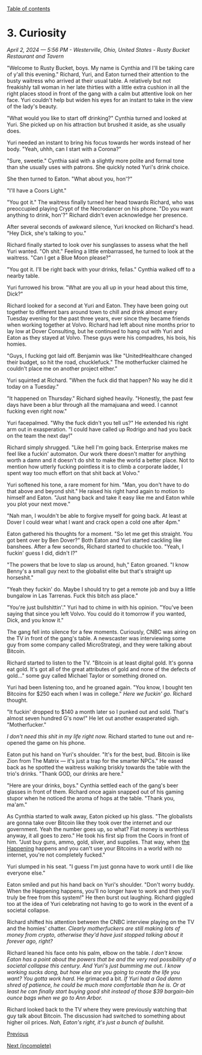 [Table of contents](./README.md#table-of-contents)

# 3. Curiosity
*April 2, 2024 — 5:56 PM - Westerville, Ohio, United States - Rusty Bucket Restaurant and Tavern*

"Welcome to Rusty Bucket, boys. My name is Cynthia and I'll be taking care of y'all this evening." Richard, Yuri, and Eaton turned their attention to the busty waitress who arrived at their usual table. A relatively but not freakishly tall woman in her late thirties with a little extra cushion in all the right places stood in front of the gang with a calm but attentive look on her face. Yuri couldn't help but widen his eyes for an instant to take in the view of the lady's beauty.

"What would you like to start off drinking?" Cynthia turned and looked at Yuri. She picked up on his attraction but brushed it aside, as she usually does.

Yuri needed an instant to bring his focus towards her words instead of her body. "Yeah, uhhh, can I start with a Corona?"

"Sure, sweetie." Cynthia said with a slightly more polite and formal tone than she usually uses with patrons. She quickly noted Yuri's drink choice.

She then turned to Eaton. "What about you, hon'?" 

"I'll have a Coors Light."

"You got it." The waitress finally turned her head towards Richard, who was preoccupied playing Crypt of the Necrodancer on his phone. "Do you want anything to drink, hon'?" Richard didn't even acknowledge her presence. 

After several seconds of awkward silence, Yuri knocked on Richard's head. "Hey Dick, she's talking to you."

Richard finally started to look over his sunglasses to assess what the hell Yuri wanted. "Oh shit." Feeling a little embarrassed, he turned to look at the waitress. "Can I get a Blue Moon please?"

"You got it. I'll be right back with your drinks, fellas." Cynthia walked off to a nearby table.

Yuri furrowed his brow. "What are you all up in your head about this time, Dick?"

Richard looked for a second at Yuri and Eaton. They have been going out together to different bars around town to chill and drink almost every Tuesday evening for the past three years, ever since they became friends when working together at Volvo. Richard had left about nine months prior to lay low at Dover Consulting, but he continued to hang out with Yuri and Eaton as they stayed at Volvo. These guys were his compadres, his bois, his homies. 

"Guys, I fucking got laid off. Benjamin was like \"UnitedHealthcare changed their budget, so hit the road, chucklefuck.\" The motherfucker claimed he couldn't place me on another project either."

Yuri squinted at Richard. "When the fuck did that happen? No way he did it today on a Tuesday."

"It happened on Thursday." Richard sighed heavily. "Honestly, the past few days have been a blur through all the mamajuana and weed. I cannot fucking even right now." 

Yuri facepalmed. "Why the fuck didn't you tell us?" He extended his right arm out in exasperation. "I could have called up Rodrigo and had you back on the team the next day!"

Richard simply shrugged. "Like hell I'm going back. Enterprise makes me feel like a fuckin' automaton. Our work there doesn't matter for anything worth a damn and it doesn't do shit to make the world a better place. Not to mention how utterly fucking pointless it is to climb a corporate ladder, I spent way too much effort on that shit back at Volvo."

Yuri softened his tone, a rare moment for him. "Man, you don't have to do that above and beyond shit." He raised his right hand again to motion to himself and Eaton. "Just hang back and take it easy like me and Eaton while you plot your next move."

"Nah man, I wouldn't be able to forgive myself for going back. At least at Dover I could wear what I want and crack open a cold one after 4pm."

Eaton gathered his thoughts for a moment. "So let me get this straight. You got bent over by Ben Dover?" Both Eaton and Yuri started cackling like banshees. After a few seconds, Richard started to chuckle too. "Yeah, I fuckin' guess I did, didn't I?"

"The powers that be love to slap us around, huh," Eaton groaned. "I know Benny's a small guy next to the globalist elite but that's straight up horseshit."

"Yeah they fuckin' do. Maybe I should try to get a remote job and buy a little bungalow in Las Tarrenas. Fuck this bitch ass place."

"You're just bullshittin'." Yuri had to chime in with his opinion. "You've been saying that since you left Volvo. You could do it tomorrow if you wanted, Dick, and you know it."

The gang fell into silence for a few moments. Curiously, CNBC was airing on the TV in front of the gang's table. A newscaster was interviewing some guy from some company called MicroStrategi, and they were talking about Bitcoin.

Richard started to listen to the TV. "Bitcoin is at least digital gold. It's gonna eat gold. It's got all of the great attributes of gold and none of the defects of gold..." some guy called Michael Taylor or something droned on.

Yuri had been listening too, and he groaned again. "You know, I bought ten Bitcoins for $250 each when I was in college." *Here we fuckin' go.* Richard thought. 

"It fuckin' dropped to $140 a month later so I punked out and sold. That's almost seven hundred G's now!" He let out another exasperated sigh. "Motherfucker."

*I don't need this shit in my life right now.* Richard started to tune out and re-opened the game on his phone. 

Eaton put his hand on Yuri's shoulder. "It's for the best, bud. Bitcoin is like Zion from The Matrix — it's just a trap for the smarter NPCs." He eased back as he spotted the waitress walking briskly towards the table with the trio's drinks. "Thank GOD, our drinks are here."

"Here are your drinks, boys." Cynthia settled each of the gang's beer glasses in front of them. Richard once again snapped out of his gaming stupor when he noticed the aroma of hops at the table. "Thank you, ma'am."

As Cynthia started to walk away, Eaton picked up his glass. "The globalists are gonna take over Bitcoin like they took over the internet and our government. Yeah the number goes up, so what? Fiat money is worthless anyway, it all goes to zero." He took his first sip from the Coors in front of him. "Just buy guns, ammo, gold, sliver, and supplies. That way, when [the Happening](## "The Happening refers not to the poorly-received 2008 thriller film, but to a theoretical complete breakdown of modern society, whether through a single cataclysmic event or a series of degradations and failures in the global economic and communication network. This definition was popularized on 4chan.") happens and you can't use your Bitcoins in a world with no internet, you're not completely fucked."

Yuri slumped in his seat. "I guess I'm just gonna have to work until I die like everyone else."

Eaton smiled and put his hand back on Yuri's shoulder. "Don't worry buddy. When the Happening happens, you'll no longer have to work and then you'll truly be free from this system!" He then burst out laughing. Richard giggled too at the idea of Yuri celebrating not having to go to work in the event of a societal collapse. 

Richard shifted his attention between the CNBC interview playing on the TV and the homies' chatter. *Clearly motherfuckers are still making lots of money from crypto, otherwise they'd have just stopped talking about it forever ago, right?*

Richard leaned his face onto his palm, elbow on the table. *I don't know. Eaton has a point about the powers that be and the very real possibility of a societal collapse this century. And Yuri's just bumming me out. I know working sucks dong, but how else are you going to create the life you want? You gotta work hard.* He grimaced a bit. *If Yuri had a God damn shred of patience, he could be much more comfortable than he is. Or at least he can finally start buying good shit instead of those $39 bargain-bin ounce bags when we go to Ann Arbor.*

Richard looked back to the TV where they were previously watching that guy talk about Bitcoin. The discussion had switched to something about higher oil prices. *Nah, Eaton's right, it's just a bunch of bullshit.*

[Previous](./2.descent.md)

[Next (incomplete)](./4.crash.md)
